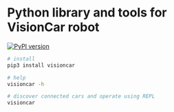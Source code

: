 # Python library and tools for VisionCar robot

[![PyPI version](https://badge.fury.io/py/visioncar.svg)](https://badge.fury.io/py/visioncar)

```bash
# install
pip3 install visioncar

# help
visioncar -h

# discover connected cars and operate using REPL
visioncar
```
